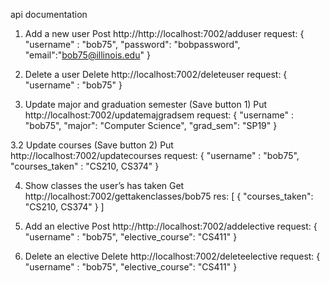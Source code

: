 api documentation

1. Add a new user
	Post http://http://localhost:7002/adduser
	request: {
		"username" : "bob75",
		"password": "bobpassword",
		"email":"bob75@illinois.edu"
	}

2. Delete a user
	Delete http://localhost:7002/deleteuser
	request: {
		"username" : "bob75"
	}

3. Update major and graduation semester (Save button 1)
	Put http://localhost:7002/updatemajgradsem
	request: {
		"username" : "bob75",
		"major": "Computer Science",
		"grad_sem": "SP19"
	}

3.2 Update courses (Save button 2)
	Put http://localhost:7002/updatecourses
	request: {
		"username" : "bob75",
		"courses_taken"  : "CS210, CS374"
	}

4. Show classes the user’s has taken
	Get http://localhost:7002/gettakenclasses/bob75
	res: [
    	{
        	"courses_taken": "CS210, CS374"
    	}
	]

5. Add an elective
	Post http://http://localhost:7002/addelective
	request: {
		"username" : "bob75",
		"elective_course": "CS411"
	}

6. Delete an elective
	Delete http://localhost:7002/deleteelective
	request: {
		"username" : "bob75",
		"elective_course": "CS411"
	}